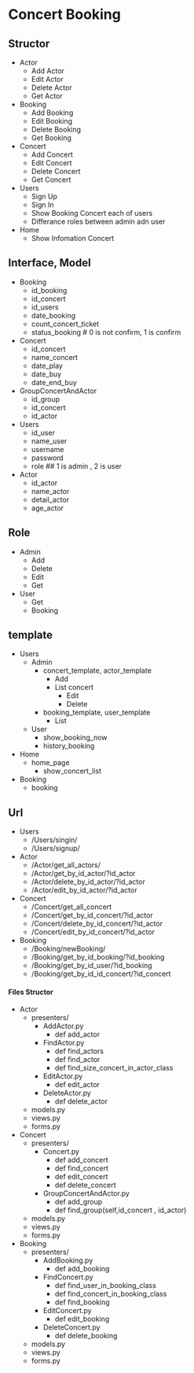# Concert Booking
## Structor
- Actor
	- Add Actor
	- Edit Actor
	- Delete Actor
	- Get Actor
- Booking
	- Add Booking
	- Edit Booking
	- Delete Booking
	- Get Booking
- Concert
	- Add Concert
	- Edit Concert
	- Delete Concert
	- Get Concert
- Users
	- Sign Up
	- Sign In
	- Show Booking Concert each of users
	- Differance roles between admin adn user
- Home
	- Show Infomation Concert
	

## Interface, Model
- Booking
	- id_booking
	- id_concert
	- id_users
	- date_booking
	- count_concert_ticket
	- status_booking # 0 is not confirm, 1 is confirm
- Concert
	- id_concert
	- name_concert
	- date_play
	- date_buy
	- date_end_buy
- GroupConcertAndActor
	- id_group
	- id_concert
	- id_actor
- Users
	- id_user
	- name_user
	- username
	- password
	- role ## 1 is admin , 2 is user
- Actor
	- id_actor
	- name_actor
	- detail_actor
	- age_actor

## Role
- Admin 
	- Add
	- Delete
	- Edit
	- Get
- User
	- Get
	- Booking

## template
- Users
	- Admin
		- concert_template, actor_template 
			- Add
			- List concert
				- Edit
				- Delete
		- booking_template, user_template
			- List
	- User
		- show_booking_now
		- history_booking
- Home
	- home_page
		- show_concert_list
- Booking 
	- booking
## Url
- Users
	- /Users/singin/
	- /Users/signup/
- Actor
	- /Actor/get_all_actors/
	- /Actor/get_by_id_actor/?id_actor
	- /Actor/delete_by_id_actor/?id_actor
	- /Actor/edit_by_id_actor/?id_actor
- Concert
	- /Concert/get_all_concert
	- /Concert/get_by_id_concert/?id_actor
	- /Concert/delete_by_id_concert/?id_actor
	- /Concert/edit_by_id_concert/?id_actor
- Booking
	- /Booking/newBooking/
	- /Booking/get_by_id_booking/?id_booking
	- /Booking/get_by_id_user/?id_booking
	- /Booking/get_by_id_id_concert/?id_concert

#### Files Structor
- Actor	
	- presenters/
		- AddActor.py 
			- def add_actor
		- FindActor.py 
			- def find_actors
			- def find_actor
			- def find_size_concert_in_actor_class
		- EditActor.py 
			- def edit_actor
		- DeleteActor.py 
			- def delete_actor 
	- models.py
	- views.py
	- forms.py
- Concert
	- presenters/
		- Concert.py
			- def add_concert 
			- def find_concert
			- def edit_concert
			- def delete_concert 
		- GroupConcertAndActor.py
			- def add_group
			- def find_group(self,id_concert , id_actor)
	- models.py
	- views.py
	- forms.py
- Booking
	- presenters/ 
		- AddBooking.py 
			- def add_booking
		- FindConcert.py 
			- def find_user_in_booking_class
			- def find_concert_in_booking_class
			- def find_booking
		- EditConcert.py 
			- def edit_booking
		- DeleteConcert.py 
			- def delete_booking
	- models.py
	- views.py
	- forms.py
